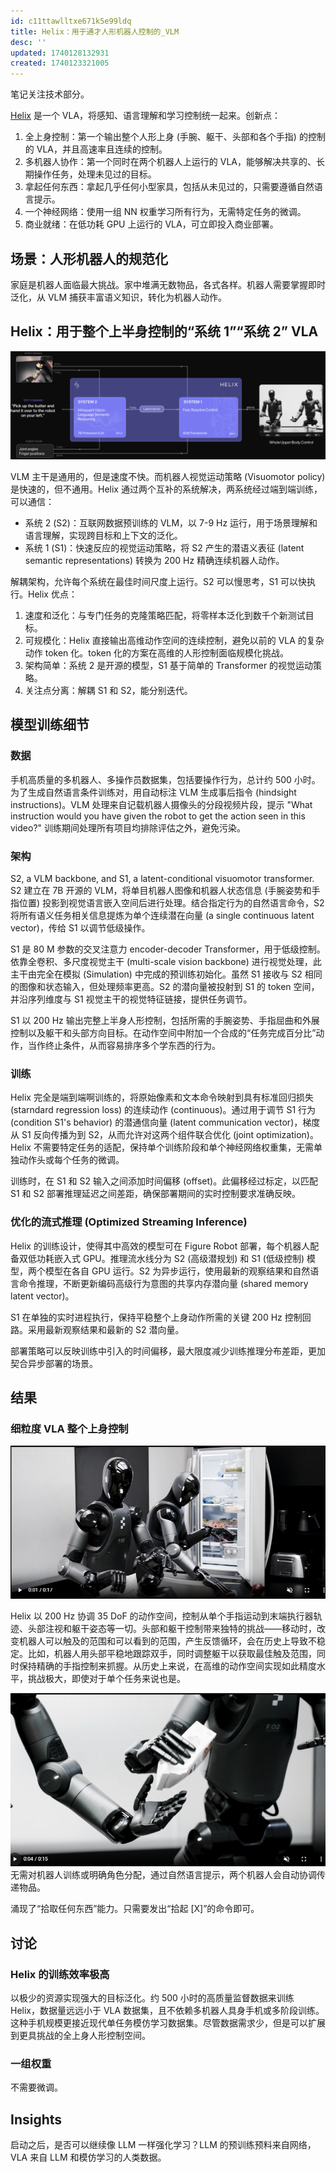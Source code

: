 ```yaml
---
id: c11ttawlltxe671k5e99ldq
title: Helix：用于通才人形机器人控制的_VLM
desc: ''
updated: 1740128132931
created: 1740123321005
---
```


笔记关注技术部分。

[Helix](https://www.figure.ai/news/helix) 是一个 VLA，将感知、语言理解和学习控制统一起来。创新点：
1. 全上身控制：第一个输出整个人形上身 (手腕、躯干、头部和各个手指) 的控制的 VLA，并且高速率且连续的控制。
2. 多机器人协作：第一个同时在两个机器人上运行的 VLA，能够解决共享的、长期操作任务，处理未见过的目标。
3. 拿起任何东西：拿起几乎任何小型家具，包括从未见过的，只需要遵循自然语言提示。
4. 一个神经网络：使用一组 NN 权重学习所有行为，无需特定任务的微调。
5. 商业就绪：在低功耗 GPU 上运行的 VLA，可立即投入商业部署。

## 场景：人形机器人的规范化
家庭是机器人面临最大挑战。家中堆满无数物品，各式各样。机器人需要掌握即时泛化，从 VLM 捕获丰富语义知识，转化为机器人动作。

## Helix：用于整个上半身控制的“系统 1”“系统 2” VLA

![s2_s1](assets/images/robotics.Helix：用于通才人形机器人控制的_VLM/s2_s1.png)

VLM 主干是通用的，但是速度不快。而机器人视觉运动策略 (Visuomotor policy) 是快速的，但不通用。Helix 通过两个互补的系统解决，两系统经过端到端训练，可以通信：
- 系统 2 (S2)：互联网数据预训练的 VLM，以 7-9 Hz 运行，用于场景理解和语言理解，实现跨目标和上下文的泛化。
- 系统 1 (S1)：快速反应的视觉运动策略，将 S2 产生的潜语义表征 (latent semantic representations) 转换为 200 Hz 精确连续机器人动作。

解耦架构，允许每个系统在最佳时间尺度上运行。S2 可以慢思考，S1 可以快执行。Helix 优点：
1. 速度和泛化：与专门任务的克隆策略匹配，将零样本泛化到数千个新测试目标。
2. 可规模化：Helix 直接输出高维动作空间的连续控制，避免以前的 VLA 的复杂动作 token 化。token 化的方案在高维的人形控制面临规模化挑战。
3. 架构简单：系统 2 是开源的模型，S1 基于简单的 Transformer 的视觉运动策略。
4. 关注点分离：解耦 S1 和 S2，能分别迭代。

## 模型训练细节
### 数据
手机高质量的多机器人、多操作员数据集，包括要操作行为，总计约 500 小时。为了生成自然语言条件训练对，用自动标注 VLM 生成事后指令 (hindsight instructions)。VLM 处理来自记载机器人摄像头的分段视频片段，提示 "What instruction would you have given the robot to get the action seen in this video?" 训练期间处理所有项目均排除评估之外，避免污染。

### 架构
S2, a VLM backbone, and S1, a latent-conditional visuomotor transformer. S2 建立在 7B 开源的 VLM，将单目机器人图像和机器人状态信息 (手腕姿势和手指位置) 投影到视觉语言嵌入空间后进行处理。结合指定行为的自然语言命令，S2 将所有语义任务相关信息提炼为单个连续潜在向量 (a single continuous latent vector)，传给 S1 以调节低级操作。

S1 是 80 M 参数的交叉注意力 encoder-decoder Transformer，用于低级控制。依靠全卷积、多尺度视觉主干 (multi-scale vision backbone) 进行视觉处理，此主干由完全在模拟 (Simulation) 中完成的预训练初始化。虽然 S1 接收与 S2 相同的图像和状态输入，但处理频率更高。S2 的潜向量被投射到 S1 的 token 空间，并沿序列维度与 S1 视觉主干的视觉特征链接，提供任务调节。

S1 以 200 Hz 输出完整上半身人形控制，包括所需的手腕姿势、手指屈曲和外展控制以及躯干和头部方向目标。在动作空间中附加一个合成的“任务完成百分比”动作，当作终止条件，从而容易排序多个学东西的行为。

### 训练
Helix 完全是端到端啊训练的，将原始像素和文本命令映射到具有标准回归损失 (starndard regression loss) 的连续动作 (continuous)。通过用于调节 S1 行为 (condition S1's behavior) 的潜通信向量 (latent communication vector)，梯度从 S1 反向传播为到 S2，从而允许对这两个组件联合优化 (joint optimization)。Helix 不需要特定任务的适配，保持单个训练阶段和单个神经网络权重集，无需单独动作头或每个任务的微调。

训练时，在 S1 和 S2 输入之间添加时间偏移 (offset)。此偏移经过标定，以匹配 S1 和 S2 部署推理延迟之间差距，确保部署期间的实时控制要求准确反映。

### 优化的流式推理 (Optimized Streaming Inference)
Helix 的训练设计，使得其中高效的模型可在 Figure Robot 部署，每个机器人配备双低功耗嵌入式 GPU。推理流水线分为 S2 (高级潜规划) 和 S1 (低级控制) 模型，两个模型在各自 GPU 运行。S2 为异步运行，使用最新的观察结果和自然语言命令推理，不断更新编码高级行为意图的共享内存潜向量 (shared memory latent vector)。

S1 在单独的实时进程执行，保持平稳整个上身动作所需的关键 200 Hz 控制回路。采用最新观察结果和最新的 S2 潜向量。

部署策略可以反映训练中引入的时间偏移，最大限度减少训练推理分布差距，更加契合异步部署的场景。

## 结果
### 细粒度 VLA 整个上身控制
![上身控制](assets/images/robotics.Helix：用于通才人形机器人控制的_VLM/上身控制.png)

Helix 以 200 Hz 协调 35 DoF 的动作空间，控制从单个手指运动到末端执行器轨迹、头部注视和躯干姿态等一切。头部和躯干控制带来独特的挑战——移动时，改变机器人可以触及的范围和可以看到的范围，产生反馈循环，会在历史上导致不稳定。比如，机器人用头部平稳地跟踪双手，同时调整躯干以获取最佳触及范围，同时保持精确的手指控制来抓握。从历史上来说，在高维的动作空间实现如此精度水平，挑战极大，即使对于单个任务来说也是。


![传递物品](assets/images/robotics.Helix：用于通才人形机器人控制的_VLM/传递物品.png)
无需对机器人训练或明确角色分配，通过自然语言提示，两个机器人会自动协调传递物品。

涌现了“拾取任何东西”能力。只需要发出“拾起 [X]”的命令即可。

## 讨论
### Helix 的训练效率极高
以极少的资源实现强大的目标泛化。约 500 小时的高质量监督数据来训练 Helix，数据量远远小于 VLA 数据集，且不依赖多机器人具身手机或多阶段训练。这种手机规模更接近现代单任务模仿学习数据集。尽管数据需求少，但是可以扩展到更具挑战的全上身人形控制空间。

### 一组权重
不需要微调。

## Insights
启动之后，是否可以继续像 LLM 一样强化学习？LLM 的预训练预料来自网络，VLA 来自 LLM 和模仿学习的人类数据。